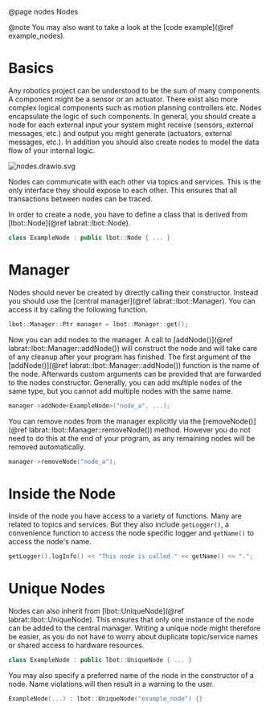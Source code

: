 @page nodes Nodes

@note
You may also want to take a look at the [code example](@ref example_nodes).

# Basics
Any robotics project can be understood to be the sum of many components. A component might be a sensor or an actuator. There exist also more complex logical components such as motion planning controllers etc. Nodes encapsulate the logic of such components. In general, you should create a node for each external input your system might receive (sensors, external messages, etc.) and output you might generate (actuators, external messages, etc.). In addition you should also create nodes to model the data flow of your internal logic.

![nodes.drawio.svg](uploads/6a27157c539af2d64c5087811fcc50b9/nodes.drawio.svg)

Nodes can communicate with each other via topics and services. This is the only interface they should expose to each other. This ensures that all transactions between nodes can be traced.

In order to create a node, you have to define a class that is derived from [lbot::Node](@ref labrat::lbot::Node).
```cpp
class ExampleNode : public lbot::Node { ... }
```

# Manager
Nodes should never be created by directly calling their constructor. Instead you should use the [central manager](@ref labrat::lbot::Manager). You can access it by calling the following function.
```cpp
lbot::Manager::Ptr manager = lbot::Manager::get();
```
Now you can add nodes to the manager. A call to [addNode()](@ref labrat::lbot::Manager::addNode()) will construct the node and will take care of any cleanup after your program has finished. The first argument of the [addNode()](@ref labrat::lbot::Manager::addNode()) function is the name of the node. Afterwards custom arguments can be provided that are forwarded to the nodes constructor. Generally, you can add multiple nodes of the same type, but you cannot add multiple nodes with the same name.
```cpp
manager->addNode<ExampleNode>("node_a", ...);
```
You can remove nodes from the manager explicitly via the [removeNode()](@ref labrat::lbot::Manager::removeNode()) method. However you do not need to do this at the end of your program, as any remaining nodes will be removed automatically.
```cpp
manager->removeNode("node_a");
```

# Inside the Node
Inside of the node you have access to a variety of functions. Many are related to topics and services. But they also include `getLogger()`, a convenience function to access the node specific logger and `getName()` to access the node's name.
```cpp
getLogger().logInfo() << "This node is called " << getName() << ".";
```

# Unique Nodes
Nodes can also inherit from [lbot::UniqueNode](@ref labrat::lbot::UniqueNode). This ensures that only one instance of the node can be added to the central manager. Writing a unique node might therefore be easier, as you do not have to worry about duplicate topic/service names or shared access to hardware resources.
```cpp
class ExampleNode : public lbot::UniqueNode { ... }
```

You may also specify a preferred name of the node in the constructor of a node. Name violations will then result in a warning to the user.
```cpp
ExampleNode(...) : lbot::UniqueNode("example_node") {}
```

